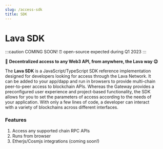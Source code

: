 ```yaml
---
slug: /access-sdk
title: SDK
---
```


# Lava SDK

:::caution COMING SOON! ⏰
open-source expected during Q1 2023
:::

🌋 **Decentralized access to any Web3 API, from anywhere, the Lava way 😉**

The **Lava SDK** is a JavaScript/TypeScript SDK reference implementation designed for developers looking for access through the Lava Network.
It can be added to your app/dapp and run in browsers to provide multi-chain peer-to-peer access to blockchain APIs. Whereas the Gateway provides a preconfigured user experience and project-based functionality, the SDK allows for you to set the parameters of access according to the needs of your application. With only a few lines of code, a developer can interact with a variety of blockchains across different interfaces.

### Features

1. Access any supported chain RPC APIs
2. Runs from browser
3. Etherjs/Cosmjs integrations (coming soon!)